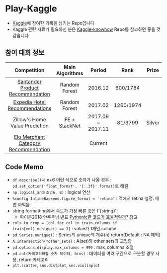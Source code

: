 # Play-Kaggle
- [Kaggle](https://www.kaggle.com/)에 참여한 기록을 남기는 Repo입니다
- Kaggle 관련 자료가 필요하신 분은 [Kaggle-knowhow](https://github.com/zzsza/Kaggle-knowhow) Repo를 참고하면 좋을 것 같습니다

## 참여 대회 정보

|                  Competition                 | Main Algorithms |       Period      |    Rank   |  Prize |
|:--------------------------------------------:|:---------------:|:-----------------:|:---------:|:------:|
|       [Santander Product Recommendation](https://github.com/zzsza/Kaggle_Santander-Product-Recommendation/tree/5480e0adc160e9dfdea522ea1557b2e184b7e686)       |  Random Forest  |      2016.12      |  600/1784 |        |
|         [Expedia Hotel Recommendations](https://github.com/zzsza/Kaggle_Expedia-hotel-recommendations/tree/bb45080c7362ad8d3ba4b21d689b4f638e236aa0)        |  Random Forest  |      2017.02      | 1260/1974 |        |
|        Zillow's Home Value Prediction        |  FE + StackNet  | 2017.09 ~ 2017.11 |  81/3799  | Silver |
| [Elo Merchant Category Recommendation](https://github.com/zzsza/Play-Kaggle/tree/master/Elo-Merchant-Category-Recommendation) |                 |      Current      |           |        |

## Code Memo
- ```df.describe()```시 e+6 이런 식으로 숫자가 나올 경우 : ```pd.set_option('float_format', '{:.3f}'.format)```로 해결
- ```np.logical_and(조건A, B)``` : logical 연산 
- ```%config InlineBackend.figure_format = 'retina'``` : 맥에서 retina 설정. 매번 까먹음
- string formatting에서 속도가 가장 빠른 것은 f'{string}'!
	- 파이콘2018 안주은님 발표 [Pythonic한 코드가 효율적일까?](https://www.slideshare.net/ssuserd5b689/pythonic-110444563#20) 참고
- ```cols_to_drop = [col for col in train.columns if train[col].nunique() == 1]``` : value가 1개인 column
- ```pd.Series.nunique()``` : Series의 unique의 개수(n) return(Default : NA 제외)
- ```A.intersection(*other_sets)``` : A(set)와 other sets의 교집합
- ```pd.options.display.max_columns = 999``` : max_columns 조절
- ```pd.cut(카테고리화할 숫자 데이터, bins)``` : 데이터를 여러 구간으로 구분할 경우 사용, return 카테고리
- ```plt.scatter```, ```sns.distplot```, ```sns.violinplot```
